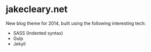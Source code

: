 jakecleary.net
==============

New blog theme for 2014, built using the following interesting tech:

* SASS (Indented syntax)
* Gulp
* Jekyll

